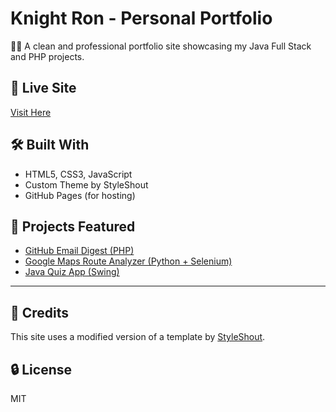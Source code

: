 # Knight Ron - Personal Portfolio

🧑‍💻 A clean and professional portfolio site showcasing my Java Full Stack and PHP projects.

## 🔗 Live Site
[Visit Here](https://knight-ron.github.io/)

## 🛠️ Built With
- HTML5, CSS3, JavaScript
- Custom Theme by StyleShout
- GitHub Pages (for hosting)

## 📁 Projects Featured
- [GitHub Email Digest (PHP)](https://github.com/Knight-Ron/github-email-digest)
- [Google Maps Route Analyzer (Python + Selenium)](https://github.com/Knight-Ron/google-maps-route-analyzer)
- [Java Quiz App (Swing)](https://github.com/Knight-Ron/Java-Quiz-Desktop_App)

---

## 🙏 Credits
This site uses a modified version of a template by [StyleShout](https://www.styleshout.com/).

## 🔒 License
MIT
